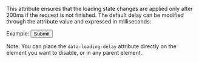 This attribute ensures that the loading state changes are applied only after 200ms if the request is not finished. The default delay can be modified through the attribute value and expressed in milliseconds:

Example:
<button type="submit" data-loading-disable data-loading-delay="1000">Submit</button>

Note:
You can place the `data-loading-delay` attribute directly on the element you want to disable, or in any parent element.
